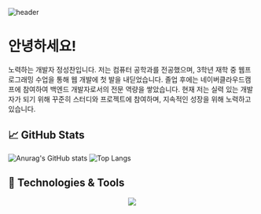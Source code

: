 ![header](https://capsule-render.vercel.app/api?type=transparent&color=auto&height=300&section=header&text=Welcome%20to%20SungChan's%20GitHub!&fontSize=40&fontColor=00FF00&animation=fadeIn)

# 안녕하세요! 
노력하는 개발자 정성찬입니다. 저는 컴퓨터 공학과를 전공했으며, 3학년 재학 중 웹프로그래밍 수업을 통해 웹 개발에 첫 발을 내딛었습니다. 졸업 후에는 네이버클라우드캠프에 참여하여 백엔드 개발자로서의 전문 역량을 쌓았습니다. 현재 저는 실력 있는 개발자가 되기 위해 꾸준히 스터디와 프로젝트에 참여하며, 지속적인 성장을 위해 노력하고 있습니다.

## 📈 GitHub Stats

![Anurag's GitHub stats](https://github-readme-stats.vercel.app/api?username=sungchan98&show_icons=true&theme=swift)
![Top Langs](https://github-readme-stats.vercel.app/api/top-langs/?username=sungchan98&layout=compact&theme=swift)

## 🔧 Technologies & Tools

<p align="center">
  <img src="https://skillicons.dev/icons?i=java,python,js,html,css,git,github,vscode&theme=dark" />
</p>

